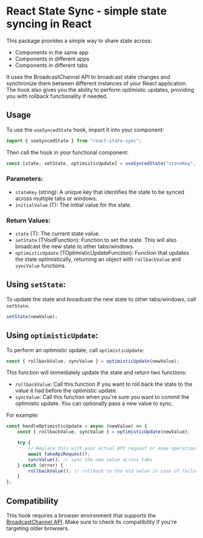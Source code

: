# React State Sync - simple state syncing in React

This package provides a simple way to share state across:

- Components in the same app
- Components in different apps
- Components in different tabs

It uses the BroadcastChannel API to broadcast state changes and synchronize them between different instances of your React application. The hook also gives you the ability to perform optimistic updates, providing you with rollback functionality if needed.

## Usage

To use the `useSyncedState` hook, import it into your component:

```jsx
import { useSyncedState } from "react-state-sync";
```

Then call the hook in your functional component:

```jsx
const [state, setState, optimisticUpdate] = useSyncedState("stateKey", initialValue);
```

### Parameters:

- `stateKey` (string): A unique key that identifies the state to be synced across multiple tabs or windows.
- `initialValue` (T): The initial value for the state.

### Return Values:

- `state` (T): The current state value.
- `setState` (TVoidFunction<T>): Function to set the state. This will also broadcast the new state to other tabs/windows.
- `optimisticUpdate` (TOptimisticUpdateFunction<T>): Function that updates the state optimistically, returning an object with `rollbackValue` and `syncValue` functions.

## Using `setState`:

To update the state and broadcast the new state to other tabs/windows, call `setState`:

```jsx
setState(newValue);
```

## Using `optimisticUpdate`:

To perform an optimistic update, call `optimisticUpdate`:

```jsx
const { rollbackValue, syncValue } = optimisticUpdate(newValue);
```

This function will immediately update the state and return two functions:

- `rollbackValue`: Call this function if you want to roll back the state to the value it had before the optimistic update.
- `syncValue`: Call this function when you're sure you want to commit the optimistic update. You can optionally pass a new value to sync.

For example:

```jsx
const handleOptimisticUpdate = async (newValue) => {
    const { rollbackValue, syncValue } = optimisticUpdate(newValue);

    try {
        // Replace this with your actual API request or some operation that could fail
        await fakeApiRequest();
        syncValue(); // sync the new value across tabs
    } catch (error) {
        rollbackValue(); // rollback to the old value in case of failure
    }
};
```

## Compatibility

This hook requires a browser environment that supports the [BroadcastChannel API](https://developer.mozilla.org/en-US/docs/Web/API/Broadcast_Channel_API). Make sure to check its compatibility if you're targeting older browsers.
